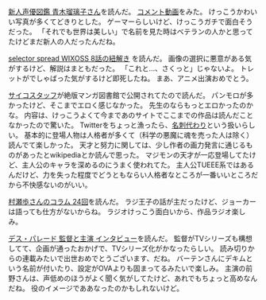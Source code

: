 [新人声優図鑑 青木瑠璃子さん](http://ddnavi.com/news/216111/)を読んだ。
[コメント動画](http://www.nicovideo.jp/watch/1417130346)をみた。
けっこうかわいい写真が多くてどきりとした。
ゲーマーらしいけど、けっこうガチで面白そうだった。
「それでも世界は美しい」で名前を見た時はベテランの人かと思ってたけどまだ新人の人だったんだね。

[selector spread WIXOSS 8話の紐解き](http://www.takaratomy.co.jp/products/wixoss/column/play_141128/index.html)
を読んだ。
画像の選択に悪意がある気がするけど、解説はまともだった。
「これと…、さくっと」じゃないよ。
トレットがでしゃばった気がするけど即死したね。
まあ、アニメ出演おめでとう。

[サイコスタッフ](http://www.zeppan.com/book/detail/63721)が絶版マンガ図書館で公開されてたので読んだ。
パンモロが多かったけど、そこまでエロく感じなかった。
先生のならもっとエロかったのかな。
内容は、けっこうよくて今まであのサイトでここまでの作品は読んだことなかったので驚いた。
Twitterをちょっと漁ったら、[名刺代わり](https://twitter.com/nekogaeru/status/538291298810089473)という扱いらしい。
基本的に登場人物は人格者が多くて（科学の悪魔に魂を売った人は除く）読んでて楽しかった。
天才と努力に関しては、少し作者の画力発言に通じるものがあったとwikipediaとか読んで思った。
マジモンの天才が一応登場してたけど、主人公のキャラを深めるのにうまく使われてた。
主人公TUEEE系ではあるんだけど、力を失った程度でどうともならい人格者なところが一番いいところだから不快感ないのがいい。

[村瀬歩さんのコラム 24回](http://www.koepota.jp/news/2014/11/28/0702.html)を読んだ。
ラジ王子の話が主だったけど、ジョーカーは語っても仕方がないからね。
ラジオけっこう面白いから、作品ラジオ楽しみ。

[デス・パレード 監督と主演 インタビュー](http://www.koepota.jp/news/2014/11/28/0709.html)を読んだ。
監督がTVシリーズも構想してて、企画が通ったおかげで、TVシリーズ化がかなったらしい。
読み切りからの連載みたいで出世おめでとうございます、だね。
バーテンさんにデキムという名前が付いたり、設定がOVAよりも固まってるみたいで楽しみ。
主演の前野さんは、声低めのほうがよく聞く気がしてたけど、あれでもちょっと高めなんだね。
役のイメージでああなったのかもしれないけど。
